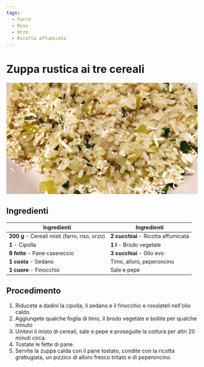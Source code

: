 ```yaml
---
tags:
  - Farro
  - Riso
  - Orzo
  - Ricotta affumicata
---
```

# Zuppa rustica ai tre cereali

![](../img/Zuppa-rustica-ai-tre-cereali.webp)

## Ingredienti

| Ingredienti                  | Ingredienti             |
| ---------------------------- | ----------------------- |
| **200 g** - Cereali misti (farro, riso, orzo) | **2 cucchiai** - Ricotta affumicata |
| **1** - Cipolla | **1 l** - Brodo vegetale |
| **8 fette** - Pane casereccio | **3 cucchiai** - Olio evo |
| **1 costa** - Sedano | Timo, alloro, peperoncino |
| **1 cuore** - Finocchio | Sale e pepe |

## Procedimento

1. Riducete a dadini la cipolla, il sedano e il finocchio e rosolateli nell'olio caldo. 
1. Aggiungete qualche foglia di timo, il brodo vegetale e bollite per qualche minuto
1. Unitevi il misto di cereali, sale e pepe e proseguite la cottura per altri 20 minuti circa. 
1. Tostate le fette di pane.
1. Servite la zuppa calda con il pane tostato, condite con la ricotta grattugiata, un pizzico di alloro fresco tritato e di peperoncino.
